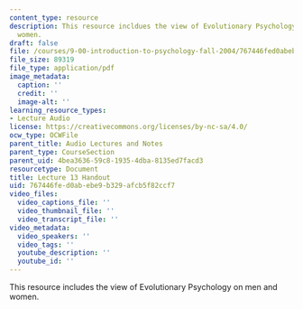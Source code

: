 ```yaml
---
content_type: resource
description: This resource incldues the view of Evolutionary Psychology on men and
  women.
draft: false
file: /courses/9-00-introduction-to-psychology-fall-2004/767446fed0abebe9b329afcb5f82ccf7_h13.pdf
file_size: 89319
file_type: application/pdf
image_metadata:
  caption: ''
  credit: ''
  image-alt: ''
learning_resource_types:
- Lecture Audio
license: https://creativecommons.org/licenses/by-nc-sa/4.0/
ocw_type: OCWFile
parent_title: Audio Lectures and Notes
parent_type: CourseSection
parent_uid: 4bea3636-59c8-1935-4dba-8135ed7facd3
resourcetype: Document
title: Lecture 13 Handout
uid: 767446fe-d0ab-ebe9-b329-afcb5f82ccf7
video_files:
  video_captions_file: ''
  video_thumbnail_file: ''
  video_transcript_file: ''
video_metadata:
  video_speakers: ''
  video_tags: ''
  youtube_description: ''
  youtube_id: ''
---
```

This resource includes the view of Evolutionary Psychology on men and women.